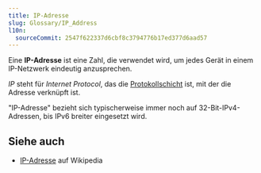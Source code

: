 ```yaml
---
title: IP-Adresse
slug: Glossary/IP_Address
l10n:
  sourceCommit: 2547f622337d6cbf8c3794776b17ed377d6aad57
---
```


Eine **IP-Adresse** ist eine Zahl, die verwendet wird, um jedes Gerät in einem IP-Netzwerk eindeutig anzusprechen.

_IP_ steht für _Internet Protocol_, das die [Protokollschicht](https://docs.oracle.com/cd/E19683-01/806-4075/ipov-7/index.html) ist, mit der die Adresse verknüpft ist.

"IP-Adresse" bezieht sich typischerweise immer noch auf 32-Bit-IPv4-Adressen, bis IPv6 breiter eingesetzt wird.

## Siehe auch

- [IP-Adresse](https://en.wikipedia.org/wiki/IP_address) auf Wikipedia
